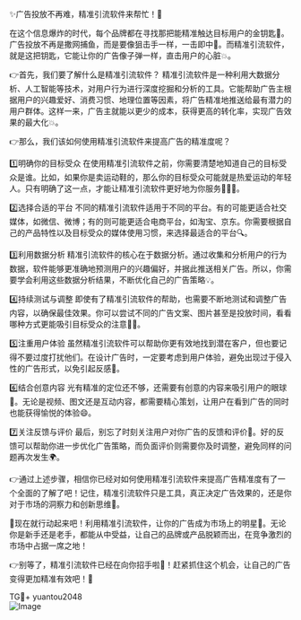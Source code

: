 ✨广告投放不再难，精准引流软件来帮忙！🚀

在这个信息爆炸的时代，每个品牌都在寻找那把能精准触达目标用户的金钥匙🔑。广告投放不再是撒网捕鱼，而是要像狙击手一样，一击即中🎯。而精准引流软件，就是这把钥匙，它能让你的广告像子弹一样，直击用户的心脏💥。

👉首先，我们要了解什么是精准引流软件？
精准引流软件是一种利用大数据分析、人工智能等技术，对用户行为进行深度挖掘和分析的工具。它能帮助广告主根据用户的兴趣爱好、消费习惯、地理位置等因素，将广告精准地推送给最有潜力的用户群体。这样一来，广告主就能以更少的成本，获得更高的转化率，实现广告效果的最大化💥。

👉那么，我们该如何使用精准引流软件来提高广告的精准度呢？

1️⃣明确你的目标受众
在使用精准引流软件之前，你需要清楚地知道自己的目标受众是谁。比如，如果你是卖运动鞋的，那么你的目标受众可能就是热爱运动的年轻人。只有明确了这一点，才能让精准引流软件更好地为你服务🏃‍♂️💨。

2️⃣选择合适的平台
不同的精准引流软件适用于不同的平台。有的可能更适合社交媒体，如微信、微博；有的则可能更适合电商平台，如淘宝、京东。你需要根据自己的产品特性以及目标受众的媒体使用习惯，来选择最适合的平台🔍。

3️⃣利用数据分析
精准引流软件的核心在于数据分析。通过收集和分析用户的行为数据，软件能够更准确地预测用户的兴趣偏好，并据此推送相关广告。所以，你需要学会利用这些数据分析结果，不断优化自己的广告策略💡。

4️⃣持续测试与调整
即使有了精准引流软件的帮助，也需要不断地测试和调整广告内容，以确保最佳效果。你可以尝试不同的广告文案、图片甚至是投放时间，看看哪种方式更能吸引目标受众的注意👀📝。

5️⃣注重用户体验
虽然精准引流软件可以帮助你更有效地找到潜在客户，但也要记得不要过度打扰他们。在设计广告时，一定要考虑到用户体验，避免出现过于侵入性的广告形式，以免引起反感🚫。

6️⃣结合创意内容
光有精准的定位还不够，还需要有创意的内容来吸引用户的眼球🎨。无论是视频、图文还是互动内容，都需要精心策划，让用户在看到广告的同时也能获得愉悦的体验😄。

7️⃣关注反馈与评价
最后，别忘了时刻关注用户对你广告的反馈和评价💬。好的反馈可以帮助你进一步优化广告策略，而负面评价则需要你及时调整，避免同样的问题再次发生🌍。

👉通过上述步骤，相信你已经对如何使用精准引流软件来提高广告精准度有了一个全面的了解了吧！记住，精准引流软件只是工具，真正决定广告效果的，还是你对于市场的洞察力和创新思维🧠。

🌈现在就行动起来吧！利用精准引流软件，让你的广告成为市场上的明星🌟。无论你是新手还是老手，都能从中受益，让自己的品牌或产品脱颖而出，在竞争激烈的市场中占据一席之地！

👉别等了，精准引流软件已经在向你招手啦👋！赶紧抓住这个机会，让自己的广告变得更加精准有效吧！🚀

TG💪+ yuantou2048  
![Image](https://github.com/user-attachments/assets/42a5a4a5-fea9-4a1d-8aa0-73e57e430cca)